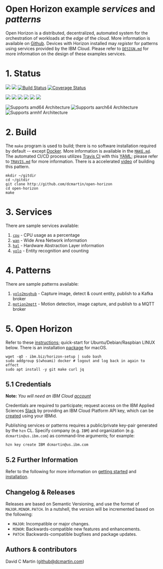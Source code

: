 # Open Horizon example _services_ and _patterns_

Open Horizon is a distributed, decentralized, automated system for the orchestration of workloads at the _edge_ of the *cloud*.  More information is available on [Github][open-horizon].  Devices with Horizon installed may _register_ for patterns using services provided by the IBM Cloud.  Please refer to [`DESIGN.md`][design-md] for more information on the design of these examples services.

[design-md]: https://github.com/dcmartin/open-horizon/tree/master/DESIGN.md

# 1. Status

![](https://img.shields.io/github/license/dcmartin/open-horizon.svg?style=flat)
![](https://img.shields.io/github/release/dcmartin/open-horizon.svg?style=flat)
[![Build Status](https://travis-ci.org/dcmartin/open-horizon.svg?branch=master)](https://travis-ci.org/dcmartin/open-horizon)
[![Coverage Status](https://coveralls.io/repos/github/dcmartin/open-horizon/badge.svg?branch=master)](https://coveralls.io/github/dcmartin/open-horizon?branch=master)

![](https://img.shields.io/github/repo-size/dcmartin/open-horizon.svg?style=flat)
![](https://img.shields.io/github/last-commit/dcmartin/open-horizon.svg?style=flat)
![](https://img.shields.io/github/commit-activity/w/dcmartin/open-horizon.svg?style=flat)
![](https://img.shields.io/github/contributors/dcmartin/open-horizon.svg?style=flat)
![](https://img.shields.io/github/issues/dcmartin/open-horizon.svg?style=flat)
![](https://img.shields.io/github/tag/dcmartin/open-horizon.svg?style=flat)

![Supports amd64 Architecture][amd64-shield]
![Supports aarch64 Architecture][arm64-shield]
![Supports armhf Architecture][arm-shield]

[arm64-shield]: https://img.shields.io/badge/aarch64-yes-green.svg
[amd64-shield]: https://img.shields.io/badge/amd64-yes-green.svg
[arm-shield]: https://img.shields.io/badge/armhf-yes-green.svg

# 2. Build

The `make` program is used to build; there is no software installation required by default -- except [Docker][docker-start].  More information is available in the [`MAKE.md`][make-md].  The automated CI/CD process utilizes [Travis CI][travis-ci] with this [YAML][travis-yaml]; please refer to [`TRAVIS.md`][travis-md] for more information. There is 
a accelerated [video][build-pattern-video] of building this pattern.

```
mkdir ~/gitdir
cd ~/gitdir
git clone http://github.com/dcmartin/open-horizon
cd open-horizon
make
```
[docker-start]: https://www.docker.com/get-started
[make-md]: https://github.com/dcmartin/open-horizon/blob/master/MAKE.md
[travis-md]: https://github.com/dcmartin/open-horizon/blob/master/TRAVIS.md
[travis-yaml]: https://github.com/dcmartin/open-horizon/blob/master/.travis.yml
[travis-ci]: https://travis-ci.org/
[build-pattern-video]: https://youtu.be/cv_rOdxXidA

# 3. Services

There are sample services available:

1. [`cpu`][cpu-service] -  CPU usage as a percentage
1. [`wan`][wan-service] -  Wide Area Network information
1. [`hal`][hal-service] -  Hardware Abstraction Layer information
1. [`yolo`][yolo-service] -  Entity recognition and counting

[yolo-service]: https://github.com/dcmartin/open-horizon/tree/master/yolo/README.md
[hal-service]: https://github.com/dcmartin/open-horizon/tree/master/hal/README.md
[cpu-service]: https://github.com/dcmartin/open-horizon/tree/master/cpu/README.md
[wan-service]: https://github.com/dcmartin/open-horizon/tree/master/wan/README.md

# 4. Patterns

There are sample patterns available:

1. [`yolo2msghub`][yolo2msghub-pattern] - Capture image, detect & count entity, publish to a Kafka broker
1. [`motion2mqtt`][motion2mqtt-pattern] - Motion detection, image capture, and publish to a MQTT broker

[yolo2msghub-pattern]: https://github.com/dcmartin/open-horizon/tree/master/yolo2msghub/README.md
[motion2mqtt-pattern]: https://github.com/dcmartin/open-horizon/tree/master/motion2mqtt/README.md

# 5. Open Horizon

Refer to these [instructions][setup]; quick-start for Ubuntu/Debian/Raspbian LINUX below. There is an installation [package][macos-install] for macOS.

```
wget -qO - ibm.biz/horizon-setup | sudo bash
sudo addgroup $(whoami) docker # logout and log back in again to effect
sudo apt install -y git make curl jq
```

## 5.1 Credentials

**Note:** _You will need an IBM Cloud [account][ibm-registration]_

Credentials are required to participate; request access on the IBM Applied Sciences [Slack][edge-slack] by providing an IBM Cloud Platform API key, which can be [created][ibm-apikeys] using your IBMid.

Publishing services or patterns requires a public/private key-pair generated by the `hzn` CL.  Specify company (e.g. `IBM`) and organization (e.g. `dcmartin@us.ibm.com`) as command-line arguments; for example:

```
hzn key create IBM dcmartin@us.ibm.com
```

## 5.2 Further Information 

Refer to the following for more information on [getting started][edge-fabric] and [installation][edge-install].

## Changelog & Releases

Releases are based on Semantic Versioning, and use the format
of ``MAJOR.MINOR.PATCH``. In a nutshell, the version will be incremented
based on the following:

- ``MAJOR``: Incompatible or major changes.
- ``MINOR``: Backwards-compatible new features and enhancements.
- ``PATCH``: Backwards-compatible bugfixes and package updates.

## Authors & contributors

David C Martin (github@dcmartin.com)

[commits]: https://github.com/dcmartin/open-horizon/commits/master
[contributors]: https://github.com/dcmartin/open-horizon/graphs/contributors
[dcmartin]: https://github.com/dcmartin
[edge-fabric]: https://console.test.cloud.ibm.com/docs/services/edge-fabric/getting-started.html
[edge-install]: https://console.test.cloud.ibm.com/docs/services/edge-fabric/adding-devices.html
[edge-slack]: https://ibm-appsci.slack.com/messages/edge-fabric-users/
[ibm-apikeys]: https://console.bluemix.net/iam/#/apikeys
[ibm-registration]: https://console.bluemix.net/registration/
[issue]: https://github.com/dcmartin/open-horizon/issues
[macos-install]: http://pkg.bluehorizon.network/macos
[open-horizon]: http://github.com/open-horizon/
[repository]: https://github.com/dcmartin/open-horizon
[setup]: https://github.com/dcmartin/open-horizon/blob/master/setup/README.md
